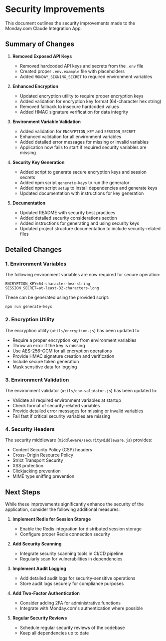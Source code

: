 # Security Improvements

This document outlines the security improvements made to the Monday.com Claude Integration App.

## Summary of Changes

1. **Removed Exposed API Keys**
   - Removed hardcoded API keys and secrets from the `.env` file
   - Created proper `.env.example` file with placeholders
   - Added `MONDAY_SIGNING_SECRET` to required environment variables

2. **Enhanced Encryption**
   - Updated encryption utility to require proper encryption keys
   - Added validation for encryption key format (64-character hex string)
   - Removed fallback to insecure hardcoded values
   - Added HMAC signature verification for data integrity

3. **Environment Variable Validation**
   - Added validation for `ENCRYPTION_KEY` and `SESSION_SECRET`
   - Enhanced validation for all environment variables
   - Added detailed error messages for missing or invalid variables
   - Application now fails to start if required security variables are missing

4. **Security Key Generation**
   - Added script to generate secure encryption keys and session secrets
   - Added npm script `generate-keys` to run the generator
   - Added npm script `setup` to install dependencies and generate keys
   - Updated documentation with instructions for key generation

5. **Documentation**
   - Updated README with security best practices
   - Added detailed security considerations section
   - Added instructions for generating and using security keys
   - Updated project structure documentation to include security-related files

## Detailed Changes

### 1. Environment Variables

The following environment variables are now required for secure operation:

```
ENCRYPTION_KEY=64-character-hex-string
SESSION_SECRET=at-least-32-characters-long
```

These can be generated using the provided script:

```bash
npm run generate-keys
```

### 2. Encryption Utility

The encryption utility (`utils/encryption.js`) has been updated to:

- Require a proper encryption key from environment variables
- Throw an error if the key is missing
- Use AES-256-GCM for all encryption operations
- Provide HMAC signature creation and verification
- Include secure token generation
- Mask sensitive data for logging

### 3. Environment Validation

The environment validator (`utils/env-validator.js`) has been updated to:

- Validate all required environment variables at startup
- Check format of security-related variables
- Provide detailed error messages for missing or invalid variables
- Fail fast if critical security variables are missing

### 4. Security Headers

The security middleware (`middleware/securityMiddleware.js`) provides:

- Content Security Policy (CSP) headers
- Cross-Origin Resource Policy
- Strict Transport Security
- XSS protection
- Clickjacking prevention
- MIME type sniffing prevention

## Next Steps

While these improvements significantly enhance the security of the application, consider the following additional measures:

1. **Implement Redis for Session Storage**
   - Enable the Redis integration for distributed session storage
   - Configure proper Redis connection security

2. **Add Security Scanning**
   - Integrate security scanning tools in CI/CD pipeline
   - Regularly scan for vulnerabilities in dependencies

3. **Implement Audit Logging**
   - Add detailed audit logs for security-sensitive operations
   - Store audit logs securely for compliance purposes

4. **Add Two-Factor Authentication**
   - Consider adding 2FA for administrative functions
   - Integrate with Monday.com's authentication where possible

5. **Regular Security Reviews**
   - Schedule regular security reviews of the codebase
   - Keep all dependencies up to date
